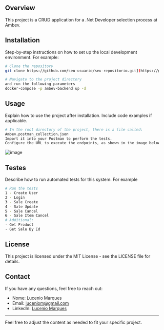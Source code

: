 
## Overview

This project is a CRUD application for a .Net Developer selection process at Ambev.

## Installation

Step-by-step instructions on how to set up the local development environment. For example:

```bash
# Clone the repository
git clone https://github.com/seu-usuario/seu-repositorio.git](https://github.com/Luceniosm/Ambev-backend.git

# Navigate to the project directory
and run the following parameters
docker-compose -p ambev-backend up -d

```

## Usage

Explain how to use the project after installation. Include code examples if applicable.

```bash
# In the root directory of the project, there is a file called:
Ambev.postman_collection.json
Import it into your Postman to perform the tests.
Configure the URL to execute the endpoints, as shown in the image below.
```
![image](https://github.com/user-attachments/assets/5bbe18bd-59c7-4b46-8092-636e1b586500)


## Testes

Describe how to run automated tests for this system. For example

```bash
# Run the tests
1 - Create User
2 - Login
3 - Sale Create
4 - Sale Update
5 - Sale Cancel
6 - Sale Item Cancel
# Additional:
- Get Product
- Get Sale By Id
```

## License

This project is licensed under the MIT License - see the LICENSE file for details.

## Contact

If you have any questions, feel free to reach out:

- Nome: Lucenio Marques
- Email: luceniom@gmail.com
- LinkedIn: [Lucenio Marques](https://www.linkedin.com/in/lucenio-marques)

---

Feel free to adjust the content as needed to fit your specific project.
